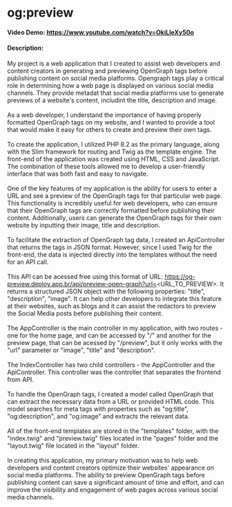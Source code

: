 # og:preview
#### Video Demo: https://www.youtube.com/watch?v=OkiLleXy50o
#### Description:
My project is a web application that I created to assist web developers and content creators in generating and previewing OpenGraph tags before publishing content on social media platforms. Opengraph tags play a critical role in determining how a web page is displayed on various social media channels. They provide metadat that social media platforms use to generate previews of a website's content, includint the title, description and image.\
\
As a web developer, I understand the importance of having properly formatted OpenGraph tags on my website, and I wanted to provide a tool that would make it easy for others to create and preview their own tags.\
\
To create the application, I utilized PHP 8.2 as the primary language, along with the Slim framework for routing and Twig as the template engine. The front-end of the application was created using HTML, CSS and JavaScript. The combination of these tools allowed me to develop a user-friendly interface that was both fast and easy to navigate.\
\
One of the key features of my application is the ability for users to enter a URL and see a preview of the OpenGraph tags for that particular web page. This functionality is incredibly useful for web developers, who can ensure that their OpenGraph tags are correctly formatted before publishing their content. Additionally, users can generate the OpenGraph tags for their own website by inputting their image, title and description.\
\
To facilitate the extraction of OpenGraph tag data, I created an ApiController that returns the tags in JSON format. However, since I used Twig for the front-end, the data is injected directly into the templates without the need for an API call.\
\
This API can be acessed free using this format of URL: https://og-preview.deploy.app.br/api/preview-open-graph?url=<URL_TO_PREVIEW>. It returns a structured JSON object with the following properties: "title", "description", "image". It can help other developers to integrate this feature at their websites, such as blogs and it can assist the redactors to preview the Social Media posts before publishing their content.\
\
The AppController is the main controller in my application, with two routes - one for the home page, and can be accessed by "/" and another for the preview page, that can be acessed by "/preview", but it only works with the "url" parameter or "image", "title" and "description".\
\
The IndexController has two child controllers - the AppController and the ApiController. This controller was the controller that separates the frontend from API.\
\
To handle the OpenGraph tags, I created a model called OpenGraph that can extract the necessary data from a URL or provided HTML code. This model searches for meta tags with properties such as "og:title", "og:description", and "og:image" and extracts the relevant data.\
\
All of the front-end templates are stored in the "templates" folder, with the "index.twig" and "preview.twig" files located in the "pages" folder and the "layout.twig" file located in the "layout" folder.\
\
In creating this application, my primary motivation was to help web developers and content creators optimize their websites' appearance on social media platforms. The ability to preview OpenGraph tags before publishing content can save a significant amount of time and effort, and can improve the visibility and engagement of web pages across various social media channels.
